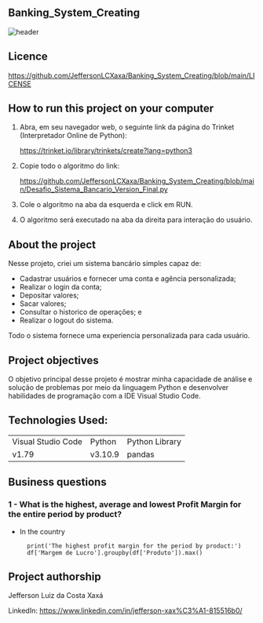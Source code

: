 ## Banking_System_Creating

![header](https://wallpapercave.com/wp/wp8569586.png)

## Licence

https://github.com/JeffersonLCXaxa/Banking_System_Creating/blob/main/LICENSE

## How to run this project on your computer

1. Abra, em seu navegador web, o seguinte link da página do Trinket (Interpretador Online de Python):

    https://trinket.io/library/trinkets/create?lang=python3

2. Copie todo o algoritmo do link:

    https://github.com/JeffersonLCXaxa/Banking_System_Creating/blob/main/Desafio_Sistema_Bancario_Version_Final.py

3. Cole o algoritmo na aba da esquerda e click em RUN.

4. O algoritmo será executado na aba da direita para interação do usuário.

## About the project

Nesse projeto, criei um sistema bancário simples capaz de:

- Cadastrar usuários e fornecer uma conta e agência personalizada;
- Realizar o login da conta;
- Depositar valores;
- Sacar valores;
- Consultar o historico de operações; e
- Realizar o logout do sistema.

Todo o sistema fornece uma experiencia personalizada para cada usuário.

## Project objectives

O objetivo principal desse projeto é mostrar minha capacidade de análise e solução de problemas por meio da linguagem Python e desenvolver habilidades de programação com a IDE Visual Studio Code.

## Technologies Used:
<table>
    <tr>
        <td>Visual Studio Code</td>
        <td>Python</td>
        <td>Python Library</td>
    </tr>
    <tr>
        <td>v1.79</td>
        <td>v3.10.9</td>
        <td> pandas</td>
    </tr>
</table>

## Business questions

### 1 - What is the highest, average and lowest Profit Margin for the entire period by product?

- In the country
        
        print('The highest profit margin for the period by product:')
        df['Margem de Lucro'].groupby(df['Produto']).max()

## Project authorship

Jefferson Luiz da Costa Xaxá

LinkedIn: https://www.linkedin.com/in/jefferson-xax%C3%A1-815516b0/
